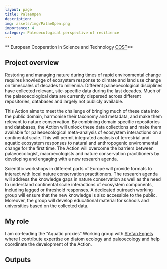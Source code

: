 ```yaml
---
layout: page
title: PalaeOpen
description: 
img: assets/img/PalaeOpen.png
importance: 4
category: Paleoecological perspective of resilience
---
```


** European Cooperation in Science and Technology [COST](https://www.cost.eu/actions/CA23116/)**

## Project overview
Restoring and managing nature during times of rapid environmental change requires knowledge of ecosystem response to climate and land use change on timescales of decades to millennia. Different palaeoecological disciplines have collected relevant, site-specific data during the last decades. Much of the palaeoecological data are currently dispersed across different repositories, databases and largely not publicly available.

This Action aims to meet the challenge of bringing much of these data into the public domain, harmonise their taxonomy and metadata, and make them relevant to nature conservation. By combining domain specific repositories and databases, the Action will unlock these data collections and make them available for palaeoecological meta-analysis of ecosystem interactions on a continental scale. This will permit integrated analysis of terrestrial and aquatic ecosystem responses to natural and anthropogenic environmental change for the first time. The Action will overcome the barriers between palaeoecologist, macroecologists and nature conservation practitioners by developing and engaging with a new research agenda.

Scientific workshops in different parts of Europe will provide formats to interact with local nature conservation practitioners. The research agenda will address the knowledge gaps in nature conservation as well as the need to understand continental scale interactions of ecosystem components, including lagged or threshold responses. A dedicated outreach working group will ensure that the new knowledge is also accessible to the public. Moreover, the group will develop educational material for schools and universities based on the collected data.

## My role
I am co-leading the “Aquatic proxies” Working group with [Stefan Engels](https://www.bbk.ac.uk/our-staff/profile/9150710/stefan-engels) where I contribute expertise on diatom ecology and paleoecology and help coordinate the development of the Action.

## Outputs





